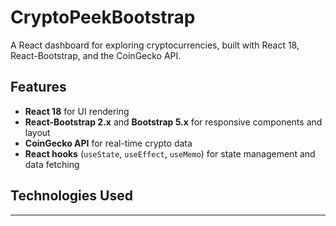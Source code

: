 # CryptoPeekBootstrap

A React dashboard for exploring cryptocurrencies, built with React 18, React-Bootstrap, and the CoinGecko API.

## Features

- **React 18** for UI rendering
- **React-Bootstrap 2.x** and **Bootstrap 5.x** for responsive components and layout
- **CoinGecko API** for real-time crypto data
- **React hooks** (`useState`, `useEffect`, `useMemo`) for state management and data fetching

## Technologies Used

---
